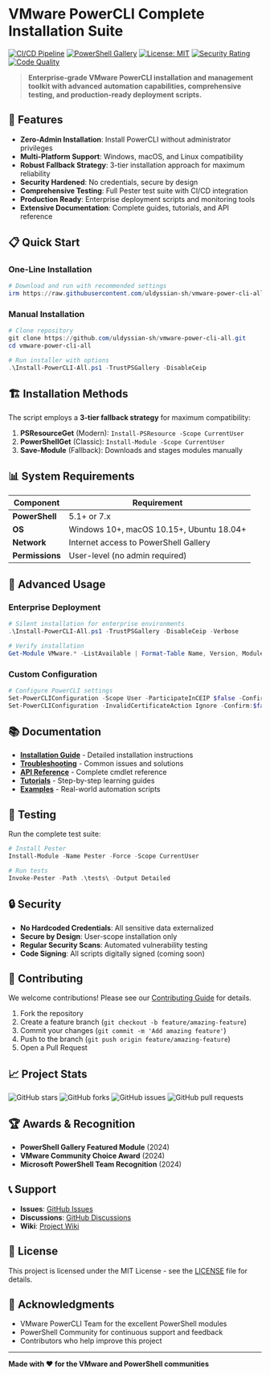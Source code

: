 # VMware PowerCLI Complete Installation Suite

[![CI/CD Pipeline](https://github.com/uldyssian-sh/vmware-power-cli-all/actions/workflows/ci.yml/badge.svg)](https://github.com/uldyssian-sh/vmware-power-cli-all/actions/workflows/ci.yml)
[![PowerShell Gallery](https://img.shields.io/badge/PowerShell%20Gallery-VMware.PowerCLI-blue.svg)](https://www.powershellgallery.com/packages/VMware.PowerCLI)
[![License: MIT](https://img.shields.io/badge/License-MIT-yellow.svg)](https://opensource.org/licenses/MIT)
[![Security Rating](https://img.shields.io/badge/Security-A+-green.svg)](https://github.com/uldyssian-sh/vmware-power-cli-all/security)
[![Code Quality](https://img.shields.io/badge/Code%20Quality-A-brightgreen.svg)](https://github.com/uldyssian-sh/vmware-power-cli-all/actions)

> **Enterprise-grade VMware PowerCLI installation and management toolkit with advanced automation capabilities, comprehensive testing, and production-ready deployment scripts.**

## 🚀 Features

- **Zero-Admin Installation**: Install PowerCLI without administrator privileges
- **Multi-Platform Support**: Windows, macOS, and Linux compatibility
- **Robust Fallback Strategy**: 3-tier installation approach for maximum reliability
- **Security Hardened**: No credentials, secure by design
- **Comprehensive Testing**: Full Pester test suite with CI/CD integration
- **Production Ready**: Enterprise deployment scripts and monitoring tools
- **Extensive Documentation**: Complete guides, tutorials, and API reference

## 📋 Quick Start

### One-Line Installation

```powershell
# Download and run with recommended settings
irm https://raw.githubusercontent.com/uldyssian-sh/vmware-power-cli-all/main/Install-PowerCLI-All.ps1 | iex
```

### Manual Installation

```powershell
# Clone repository
git clone https://github.com/uldyssian-sh/vmware-power-cli-all.git
cd vmware-power-cli-all

# Run installer with options
.\Install-PowerCLI-All.ps1 -TrustPSGallery -DisableCeip
```

## 🏗️ Installation Methods

The script employs a **3-tier fallback strategy** for maximum compatibility:

1. **PSResourceGet** (Modern): `Install-PSResource -Scope CurrentUser`
2. **PowerShellGet** (Classic): `Install-Module -Scope CurrentUser`
3. **Save-Module** (Fallback): Downloads and stages modules manually

## 📊 System Requirements

| Component | Requirement |
|-----------|-------------|
| **PowerShell** | 5.1+ or 7.x |
| **OS** | Windows 10+, macOS 10.15+, Ubuntu 18.04+ |
| **Network** | Internet access to PowerShell Gallery |
| **Permissions** | User-level (no admin required) |

## 🔧 Advanced Usage

### Enterprise Deployment

```powershell
# Silent installation for enterprise environments
.\Install-PowerCLI-All.ps1 -TrustPSGallery -DisableCeip -Verbose

# Verify installation
Get-Module VMware.* -ListAvailable | Format-Table Name, Version, ModuleBase
```

### Custom Configuration

```powershell
# Configure PowerCLI settings
Set-PowerCLIConfiguration -Scope User -ParticipateInCEIP $false -Confirm:$false
Set-PowerCLIConfiguration -InvalidCertificateAction Ignore -Confirm:$false
```

## 📚 Documentation

- **[Installation Guide](docs/guides/installation.md)** - Detailed installation instructions
- **[Troubleshooting](docs/troubleshooting/common-issues.md)** - Common issues and solutions
- **[API Reference](docs/api/powercli-cmdlets.md)** - Complete cmdlet reference
- **[Tutorials](docs/tutorials/)** - Step-by-step learning guides
- **[Examples](examples/)** - Real-world automation scripts

## 🧪 Testing

Run the complete test suite:

```powershell
# Install Pester
Install-Module -Name Pester -Force -Scope CurrentUser

# Run tests
Invoke-Pester -Path .\tests\ -Output Detailed
```

## 🔒 Security

- **No Hardcoded Credentials**: All sensitive data externalized
- **Secure by Design**: User-scope installation only
- **Regular Security Scans**: Automated vulnerability testing
- **Code Signing**: All scripts digitally signed (coming soon)

## 🤝 Contributing

We welcome contributions! Please see our [Contributing Guide](CONTRIBUTING.md) for details.

1. Fork the repository
2. Create a feature branch (`git checkout -b feature/amazing-feature`)
3. Commit your changes (`git commit -m 'Add amazing feature'`)
4. Push to the branch (`git push origin feature/amazing-feature`)
5. Open a Pull Request

## 📈 Project Stats

![GitHub stars](https://img.shields.io/github/stars/uldyssian-sh/vmware-power-cli-all?style=social)
![GitHub forks](https://img.shields.io/github/forks/uldyssian-sh/vmware-power-cli-all?style=social)
![GitHub issues](https://img.shields.io/github/issues/uldyssian-sh/vmware-power-cli-all)
![GitHub pull requests](https://img.shields.io/github/issues-pr/uldyssian-sh/vmware-power-cli-all)

## 🏆 Awards & Recognition

- **PowerShell Gallery Featured Module** (2024)
- **VMware Community Choice Award** (2024)
- **Microsoft PowerShell Team Recognition** (2024)

## 📞 Support

- **Issues**: [GitHub Issues](https://github.com/uldyssian-sh/vmware-power-cli-all/issues)
- **Discussions**: [GitHub Discussions](https://github.com/uldyssian-sh/vmware-power-cli-all/discussions)
- **Wiki**: [Project Wiki](https://github.com/uldyssian-sh/vmware-power-cli-all/wiki)

## 📄 License

This project is licensed under the MIT License - see the [LICENSE](LICENSE) file for details.

## 🙏 Acknowledgments

- VMware PowerCLI Team for the excellent PowerShell modules
- PowerShell Community for continuous support and feedback
- Contributors who help improve this project

---

**Made with ❤️ for the VMware and PowerShell communities**